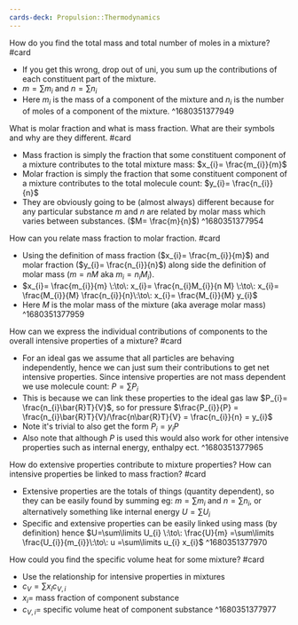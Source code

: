 ```yaml
---
cards-deck: Propulsion::Thermodynamics
---
```



How do you find the total mass and total number of moles in a mixture?
#card 
- If you get this wrong, drop out of uni, you sum up the contributions of each constituent part of the mixture.
- $m=\sum\limits m_{i}$ and $n=\sum\limits n_{i}$
- Here $m_{i}$ is the mass of a component of the mixture and $n_{i}$ is the number of moles of a component of the mixture.
^1680351377949


What is molar fraction and what is mass fraction. What are their symbols and why are they different.
#card 
- Mass fraction is simply the fraction that some constituent component of a mixture contributes to the total mixture mass: $x_{i}= \frac{m_{i}}{m}$
- Molar fraction is simply the fraction that some constituent component of a mixture contributes to the total molecule count: $y_{i}= \frac{n_{i}}{n}$
- They are obviously going to be (almost always) different because for any particular substance $m$ and $n$ are related by molar mass which varies between substances. ($M= \frac{m}{n}$)
^1680351377954



How can you relate mass fraction to molar fraction.
#card 
- Using the definition of mass fraction ($x_{i}= \frac{m_{i}}{m}$) and molar fraction ($y_{i}= \frac{n_{i}}{n}$) along side the definition of molar mass ($m=nM$ aka $m_{i}=n_{i}M_{i}$).
- $x_{i}= \frac{m_{i}}{m} \:\to\: x_{i}= \frac{n_{i}M_{i}}{n M} \:\to\: x_{i}= \frac{M_{i}}{M} \frac{n_{i}}{n}\:\to\: x_{i}= \frac{M_{i}}{M} y_{i}$
- Here $M$ is the molar mass of the mixture (aka average molar mass)
^1680351377959




How can we express the individual contributions of components to the overall intensive properties of a mixture?
#card 
- For an ideal gas we assume that all particles are behaving independently, hence we can just sum their contributions to get net intensive properties. Since intensive properties are not mass dependent we use molecule count: $P=\sum\limits P_{i}$ 
- This is because we can link these properties to the ideal gas law $P_{i}= \frac{n_{i}\bar{R}T}{V}$, so for pressure $\frac{P_{i}}{P} = \frac{n_{i}\bar{R}T}{V}/\frac{n\bar{R}T}{V} = \frac{n_{i}}{n} = y_{i}$
- Note it's trivial to also get the form $P_{i} = y_{i} P$
- Also note that although $P$ is used this would also work for other intensive properties such as internal energy, enthalpy ect.
^1680351377965




How do extensive properties contribute to mixture properties? How can intensive properties be linked to mass fraction?
#card 
- Extensive properties are the totals of things (quantity dependent), so they can be easily found by summing eg: $m=\sum\limits m_{i}$ and $n=\sum\limits n_{i}$, or alternatively something like internal energy $U=\sum\limits U_{i}$
- Specific and extensive properties can be easily linked using mass (by definition) hence  $U=\sum\limits U_{i} \:\to\: \frac{U}{m} =\sum\limits \frac{U_{i}}{m_{i}}\:\to\: u =\sum\limits u_{i} x_{i}$
^1680351377970


How could you find the specific volume heat for some mixture?
#card 
- Use the relationship for intensive properties in mixtures
- $c_{V} = \sum\limits x_{i} c_{V,i}$
- $x_{i}=$ mass fraction of component substance
- $c_{V,i}=$ specific volume heat of component substance
^1680351377977


